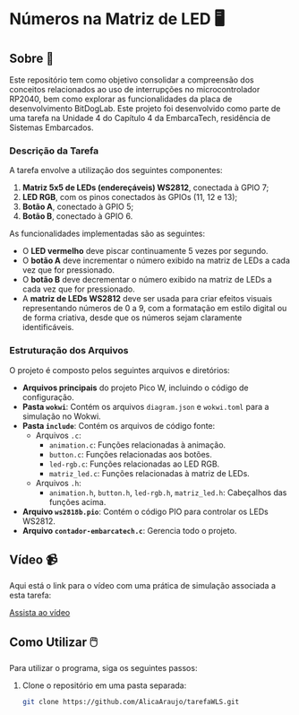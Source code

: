 # Números na Matriz de LED :desktop_computer:

## Sobre :pencil:

Este repositório tem como objetivo consolidar a compreensão dos conceitos relacionados ao uso de interrupções no microcontrolador RP2040, bem como explorar as funcionalidades da placa de desenvolvimento BitDogLab. Este projeto foi desenvolvido como parte de uma tarefa na Unidade 4 do Capítulo 4 da EmbarcaTech, residência de Sistemas Embarcados.

### Descrição da Tarefa

A tarefa envolve a utilização dos seguintes componentes:

1. **Matriz 5x5 de LEDs (endereçáveis) WS2812**, conectada à GPIO 7;
2. **LED RGB**, com os pinos conectados às GPIOs (11, 12 e 13);
3. **Botão A**, conectado à GPIO 5;
4. **Botão B**, conectado à GPIO 6.

As funcionalidades implementadas são as seguintes:

- O **LED vermelho** deve piscar continuamente 5 vezes por segundo.
- O **botão A** deve incrementar o número exibido na matriz de LEDs a cada vez que for pressionado.
- O **botão B** deve decrementar o número exibido na matriz de LEDs a cada vez que for pressionado.
- A **matriz de LEDs WS2812** deve ser usada para criar efeitos visuais representando números de 0 a 9, com a formatação em estilo digital ou de forma criativa, desde que os números sejam claramente identificáveis.

### Estruturação dos Arquivos

O projeto é composto pelos seguintes arquivos e diretórios:

- **Arquivos principais** do projeto Pico W, incluindo o código de configuração.
- **Pasta `wokwi`**: Contém os arquivos `diagram.json` e `wokwi.toml` para a simulação no Wokwi.
- **Pasta `include`**: Contém os arquivos de código fonte:
  - Arquivos `.c`:
    - `animation.c`: Funções relacionadas à animação.
    - `button.c`: Funções relacionadas aos botões.
    - `led-rgb.c`: Funções relacionadas ao LED RGB.
    - `matriz_led.c`: Funções relacionadas à matriz de LEDs.
  - Arquivos `.h`:
    - `animation.h`, `button.h`, `led-rgb.h`, `matriz_led.h`: Cabeçalhos das funções acima.
- **Arquivo `ws2818b.pio`**: Contém o código PIO para controlar os LEDs WS2812.
- **Arquivo `contador-embarcatech.c`**: Gerencia todo o projeto.

## Vídeo :video_camera:

Aqui está o link para o vídeo com uma prática de simulação associada a esta tarefa:

[Assista ao vídeo](https://youtube.com/shorts/0zFoVwcjHgA?feature=share)

## Como Utilizar :computer_mouse:

Para utilizar o programa, siga os seguintes passos:

1. Clone o repositório em uma pasta separada:
   ```bash
   git clone https://github.com/AlicaAraujo/tarefaWLS.git
